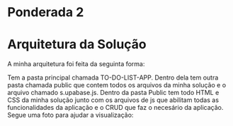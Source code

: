 # Ponderada 2

# Arquitetura da Solução

A minha arquitetura foi feita da seguinta forma:

Tem a pasta principal chamada TO-DO-LIST-APP. Dentro dela tem outra pasta chamada public que contem todos os arquivos da minha solução e o arquivo chamado s.upabase.js. Dentro da pasta Public tem todo HTML e CSS da minha solução junto com os arquivos de js que abilitam todas as funcionalidades da aplicação e o CRUD que faz o necesário da aplicação. Segue uma foto para ajudar a visualização:
